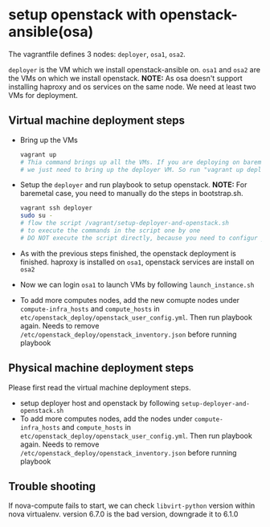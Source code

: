 # setup openstack with openstack-ansible(osa)

The vagrantfile defines 3 nodes: `deployer`, `osa1`, `osa2`.

`deployer` is the VM which we install openstack-ansible on.
`osa1` and `osa2` are the VMs on which we install openstack.
**NOTE:** As osa doesn't support installing haproxy and os services
on the same node. We need at least two VMs for deployment.


## Virtual machine deployment steps

- Bring up the VMs
  ```bash
  vagrant up
  # Thia command brings up all the VMs. If you are deploying on baremetals,
  # we just need to bring up the deployer VM. So run "vagrant up deployer" instead
  ```

- Setup the `deployer` and run playbook to setup openstack. **NOTE:** For baremetal case, you need to manually do the steps in bootstrap.sh.
  ```bash
  vagrant ssh deployer
  sudo su -
  # flow the script /vagrant/setup-deployer-and-openstack.sh
  # to execute the commands in the script one by one
  # DO NOT execute the script directly, because you need to configur your proxy username/password manually
  ```

- As with the previous steps finished, the openstack deployment is finished.
haproxy is installed on `osa1`, openstack services are install on `osa2`

- Now we can login `osa1` to launch VMs by following `launch_instance.sh`

- To add more computes nodes, add the new comupte nodes under `compute-infra_hosts` and `compute_hosts` in `etc/openstack_deploy/openstack_user_config.yml`.
Then run playbook again. Needs to remove `/etc/openstack_deploy/openstack_inventory.json` before running playbook

## Physical machine deployment steps

Please first read the virtual machine deployment steps.

- setup deployer host and openstack by following `setup-deployer-and-openstack.sh`
- To add more computes nodes, add the nodes under `compute-infra_hosts` and `compute_hosts` in `etc/openstack_deploy/openstack_user_config.yml`.
Then run playbook again. Needs to remove `/etc/openstack_deploy/openstack_inventory.json` before running playbook


## Trouble shooting

If nova-compute fails to start, we can check `libvirt-python` version within nova virtualenv.
version 6.7.0 is the bad version, downgrade it to 6.1.0
